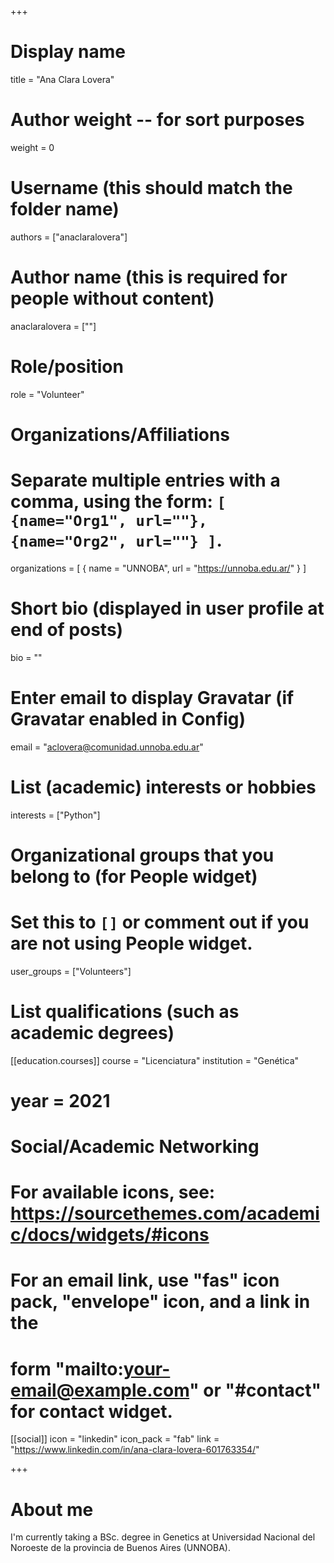 +++
# Display name
title = "Ana Clara Lovera"

# Author weight -- for sort purposes
weight = 0

# Username (this should match the folder name)
authors = ["anaclaralovera"]

# Author name (this is required for people without content)
anaclaralovera = [""]

# Role/position
role = "Volunteer"

# Organizations/Affiliations
#   Separate multiple entries with a comma, using the form: `[ {name="Org1", url=""}, {name="Org2", url=""} ]`.
organizations = [ { name = "UNNOBA", url = "https://unnoba.edu.ar/" } ]

# Short bio (displayed in user profile at end of posts)
bio = ""

# Enter email to display Gravatar (if Gravatar enabled in Config)
email = "aclovera@comunidad.unnoba.edu.ar"

# List (academic) interests or hobbies
interests = ["Python"]             

# Organizational groups that you belong to (for People widget)
#   Set this to `[]` or comment out if you are not using People widget.
user_groups = ["Volunteers"]

# List qualifications (such as academic degrees)

[[education.courses]]
course = "Licenciatura"
institution = "Genética"
# year = 2021

# Social/Academic Networking
# For available icons, see: https://sourcethemes.com/academic/docs/widgets/#icons
#   For an email link, use "fas" icon pack, "envelope" icon, and a link in the
#   form "mailto:your-email@example.com" or "#contact" for contact widget.

[[social]]
  icon = "linkedin"
  icon_pack = "fab"
  link = "https://www.linkedin.com/in/ana-clara-lovera-601763354/"

+++

# About me 

I'm currently taking a BSc. degree in Genetics at Universidad Nacional del Noroeste de la provincia de Buenos Aires (UNNOBA).
